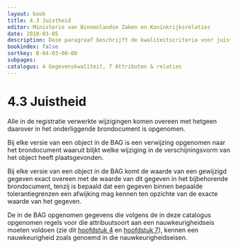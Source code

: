 ```yaml
---
layout: book
title: 4.3 Juistheid
editor: Ministerie van Binnenlandse Zaken en Koninkrijksrelaties
date: 2018-03-05
description: Deze paragraaf beschrijft de kwaliteitscriteria voor juistheid (oftewel thematische nauwkeurigheid).
bookindex: false
sortkey: B-04-03-00-00
subpages:
catalogus: 4 Gegevenskwaliteit, 7 Attributen & relaties
---
```


# 4.3 Juistheid

Alle in de registratie verwerkte wijzigingen komen overeen met hetgeen daarover in het onderliggende brondocument is opgenomen.

Bij elke versie van een object in de BAG is een verwijzing opgenomen naar het brondocument waaruit blijkt welke wijziging in de verschijningsvorm van het object heeft plaatsgevonden.

Bij elke versie van een object in de BAG komt de waarde van een gewijzigd gegeven exact overeen met de waarde van dit gegeven in het bijbehorende brondocument, tenzij is bepaald dat een gegeven binnen bepaalde tolerantiegrenzen een afwijking mag kennen ten opzichte van de exacte waarde van het gegeven.

De in de BAG opgenomen gegevens die volgens de in deze catalogus opgenomen regels voor die attribuutsoort aan een nauwkeurigheidseis moeten voldoen (zie dit [hoofdstuk 4](#4-gegevenskwaliteit) en [hoofdstuk 7](#7-attributen--relaties)), kennen een nauwkeurigheid zoals genoemd in die nauwkeurigheidseisen.
